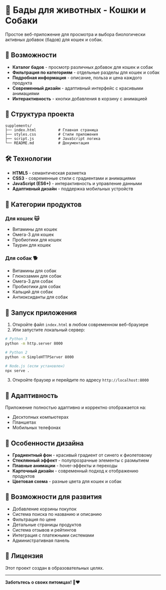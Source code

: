 # 🐾 Бады для животных - Кошки и Собаки

Простое веб-приложение для просмотра и выбора биологически активных добавок (бадов) для кошек и собак.

## 🚀 Возможности

- **Каталог бадов** - просмотр различных добавок для кошек и собак
- **Фильтрация по категориям** - отдельные разделы для кошек и собак
- **Подробная информация** - описание, польза и цена каждого продукта
- **Современный дизайн** - адаптивный интерфейс с красивыми анимациями
- **Интерактивность** - кнопки добавления в корзину с анимацией

## 📁 Структура проекта

```
supplements/
├── index.html          # Главная страница
├── styles.css          # Стили приложения
├── script.js           # JavaScript логика
└── README.md           # Документация
```

## 🛠️ Технологии

- **HTML5** - семантическая разметка
- **CSS3** - современные стили с градиентами и анимациями
- **JavaScript (ES6+)** - интерактивность и управление данными
- **Адаптивный дизайн** - поддержка мобильных устройств

## 🎯 Категории продуктов

### Для кошек 🐱
- Витамины для кошек
- Омега-3 для кошек
- Пробиотики для кошек
- Таурин для кошек

### Для собак 🐕
- Витамины для собак
- Глюкозамин для собак
- Омега-3 для собак
- Пробиотики для собак
- Кальций для собак
- Антиоксиданты для собак

## 🚀 Запуск приложения

1. Откройте файл `index.html` в любом современном веб-браузере
2. Или запустите локальный сервер:

```bash
# Python 3
python -m http.server 8000

# Python 2
python -m SimpleHTTPServer 8000

# Node.js (если установлен)
npx serve .
```

3. Откройте браузер и перейдите по адресу `http://localhost:8000`

## 📱 Адаптивность

Приложение полностью адаптивно и корректно отображается на:
- Десктопных компьютерах
- Планшетах
- Мобильных телефонах

## 🎨 Особенности дизайна

- **Градиентный фон** - красивый градиент от синего к фиолетовому
- **Стеклянный эффект** - полупрозрачные элементы с размытием
- **Плавные анимации** - hover-эффекты и переходы
- **Карточный дизайн** - современный подход к отображению продуктов
- **Цветовая схема** - разные цвета для кошек и собак

## 🔧 Возможности для развития

- Добавление корзины покупок
- Система поиска по названию и описанию
- Фильтрация по цене
- Детальные страницы продуктов
- Система отзывов и рейтингов
- Интеграция с платежными системами
- Административная панель

## 📄 Лицензия

Этот проект создан в образовательных целях.

---

**Заботьтесь о своих питомцах! 🐾❤️**

